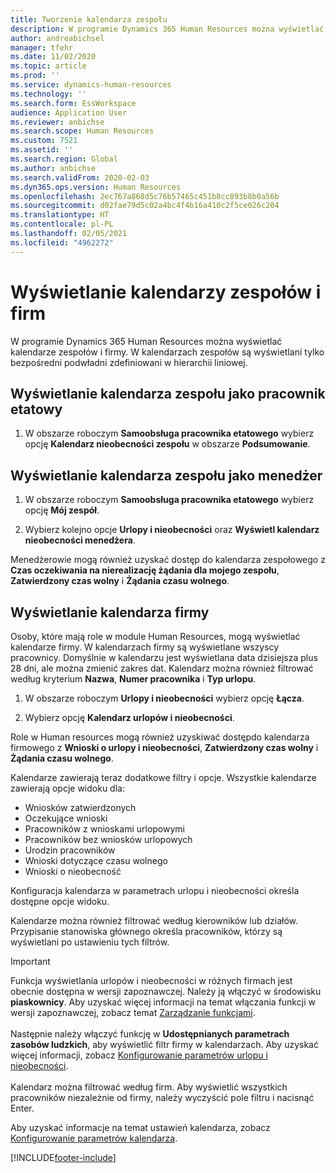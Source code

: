 ```yaml
---
title: Tworzenie kalendarza zespołu
description: W programie Dynamics 365 Human Resources można wyświetlać i tworzyć kalendarze zespołu.
author: andreabichsel
manager: tfehr
ms.date: 11/02/2020
ms.topic: article
ms.prod: ''
ms.service: dynamics-human-resources
ms.technology: ''
ms.search.form: EssWorkspace
audience: Application User
ms.reviewer: anbichse
ms.search.scope: Human Resources
ms.custom: 7521
ms.assetid: ''
ms.search.region: Global
ms.author: anbichse
ms.search.validFrom: 2020-02-03
ms.dyn365.ops.version: Human Resources
ms.openlocfilehash: 2ec767a868d5c76b57465c451b8cc893b8b0a56b
ms.sourcegitcommit: d02fae79d5c02a4bc4f4b16a410c2f5ce026c204
ms.translationtype: HT
ms.contentlocale: pl-PL
ms.lasthandoff: 02/05/2021
ms.locfileid: "4962272"
---
```

# <a name="view-team-and-company-calendars"></a>Wyświetlanie kalendarzy zespołów i firm

W programie Dynamics 365 Human Resources można wyświetlać kalendarze zespołów i firmy. W kalendarzach zespołów są wyświetlani tylko bezpośredni podwładni zdefiniowani w hierarchii liniowej.

## <a name="view-your-team-calendar-as-an-employee"></a>Wyświetlanie kalendarza zespołu jako pracownik etatowy

1. W obszarze roboczym **Samoobsługa pracownika etatowego** wybierz opcję **Kalendarz nieobecności zespołu** w obszarze **Podsumowanie**.

## <a name="view-your-team-calendar-as-a-manager"></a>Wyświetlanie kalendarza zespołu jako menedżer

1. W obszarze roboczym **Samoobsługa pracownika etatowego** wybierz opcję **Mój zespół**.

2. Wybierz kolejno opcje **Urlopy i nieobecności** oraz **Wyświetl kalendarz nieobecności menedżera**.

Menedżerowie mogą również uzyskać dostęp do kalendarza zespołowego z **Czas oczekiwania na nierealizację żądania dla mojego zespołu**, **Zatwierdzony czas wolny** i **Żądania czasu wolnego**. 

## <a name="view-a-company-calendar"></a>Wyświetlanie kalendarza firmy

Osoby, które mają role w module Human Resources, mogą wyświetlać kalendarze firmy. W kalendarzach firmy są wyświetlane wszyscy pracownicy. Domyślnie w kalendarzu jest wyświetlana data dzisiejsza plus 28 dni, ale można zmienić zakres dat. Kalendarz można również filtrować według kryterium **Nazwa**, **Numer pracownika** i **Typ urlopu**.

1. W obszarze roboczym **Urlopy i nieobecności** wybierz opcję **Łącza**.

2. Wybierz opcję **Kalendarz urlopów i nieobecności**.

Role w Human resources mogą również uzyskiwać dostępdo kalendarza firmowego z **Wnioski o urlopy i nieobecności**, **Zatwierdzony czas wolny** i **Żądania czasu wolnego**. 

Kalendarze zawierają teraz dodatkowe filtry i opcje. Wszystkie kalendarze zawierają opcje widoku dla:

- Wniosków zatwierdzonych
- Oczekujące wnioski
- Pracowników z wnioskami urlopowymi
- Pracowników bez wniosków urlopowych
- Urodzin pracowników
- Wnioski dotyczące czasu wolnego 
- Wnioski o nieobecność

Konfiguracja kalendarza w parametrach urlopu i nieobecności określa dostępne opcje widoku.

Kalendarze można również filtrować według kierowników lub działów. Przypisanie stanowiska głównego określa pracowników, którzy są wyświetlani po ustawieniu tych filtrów. 

>[!IMPORTANT]
>Funkcja wyświetlania urlopów i nieobecności w różnych firmach jest obecnie dostępna w wersji zapoznawczej. Należy ją włączyć w środowisku **piaskownicy**. Aby uzyskać więcej informacji na temat włączania funkcji w wersji zapoznawczej, zobacz temat [Zarządzanie funkcjami](hr-admin-manage-features.md).<br><br>
>Następnie należy włączyć funkcję w **Udostępnianych parametrach zasobów ludzkich**, aby wyświetlić filtr firmy w kalendarzach. Aby uzyskać więcej informacji, zobacz [Konfigurowanie parametrów urlopu i nieobecności](hr-leave-and-absence-parameters.md).<br><br>
>Kalendarz można filtrować według firm. Aby wyświetlić wszystkich pracowników niezależnie od firmy, należy wyczyścić pole filtru i nacisnąć Enter. 

Aby uzyskać informacje na temat ustawień kalendarza, zobacz [Konfigurowanie parametrów kalendarza](hr-leave-and-absence-parameters.md?configure-calendar-parameters).



[!INCLUDE[footer-include](../includes/footer-banner.md)]